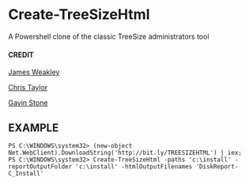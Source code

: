 # Create-TreeSizeHtml
A Powershell clone of the classic TreeSize administrators tool



#### CREDIT
[James Weakley](https://github.com/jamesweakley/TreeSizeHtml)

[Chris Taylor](https://github.com/ChrisTaylorRocks/TreeSizeHtml)

[Gavin Stone](https://github.com/gavsto)




## EXAMPLE

```
PS C:\WINDOWS\system32> (new-object Net.WebClient).DownloadString('http://bit.ly/TREESIZEHTML') | iex;
PS C:\WINDOWS\system32> Create-TreeSizeHtml -paths 'c:\install' -reportOutputFolder 'c:\install' -htmlOutputFilenames 'DiskReport-C_Install'

```
